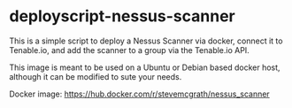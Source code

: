 # deployscript-nessus-scanner
This is a simple script to deploy a Nessus Scanner via docker, connect it to Tenable.io, and add the scanner to a group via the Tenable.io API. 

This image is meant to be used on a Ubuntu or Debian based docker host, although it can be modified to sute your needs. 

Docker image:
https://hub.docker.com/r/stevemcgrath/nessus_scanner
